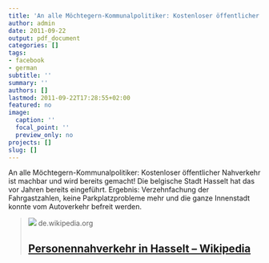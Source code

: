 ```yaml
---
title: 'An alle Möchtegern-Kommunalpolitiker: Kostenloser öffentlicher ...'
author: admin
date: 2011-09-22
output: pdf_document
categories: []
tags:
- facebook
- german
subtitle: ''
summary: ''
authors: []
lastmod: 2011-09-22T17:28:55+02:00
featured: no
image:
  caption: ''
  focal_point: ''
  preview_only: no
projects: []
slug: []
---
```

An alle Möchtegern-Kommunalpolitiker: Kostenloser öffentlicher Nahverkehr ist machbar und wird bereits gemacht! Die belgische Stadt Hasselt hat das vor Jahren bereits eingeführt. Ergebnis: Verzehnfachung der Fahrgastzahlen, keine Parkplatzprobleme mehr und die ganze Innenstadt konnte vom Autoverkehr befreit werden.
> [![](https://upload.wikimedia.org/wikipedia/commons/b/bd/Groeneboulevard.jpg)](http://de.wikipedia.org/wiki/Personennahverkehr_in_Hasselt)
> de.wikipedia.org
> ## [Personennahverkehr in Hasselt – Wikipedia](http://de.wikipedia.org/wiki/Personennahverkehr_in_Hasselt)
>

